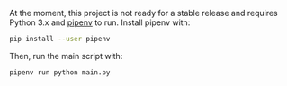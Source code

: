 At the moment, this project is not ready for a stable release and requires Python 3.x and [pipenv](https://pipenv.pypa.io/en/latest/) to run. Install pipenv with:

```sh
pip install --user pipenv
```

Then, run the main script with:

```sh
pipenv run python main.py
```
